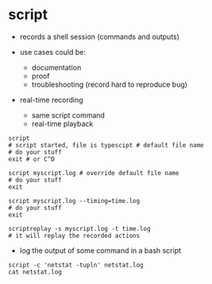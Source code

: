 # script

- records a shell session (commands and outputs)

- use cases could be:
  - documentation
  - proof
  - troubleshooting (record hard to reproduce bug)

- real-time recording
  - same script command
  - real-time playback

```shell
script
# script started, file is typescipt # default file name
# do your stuff
exit # or C^D
```

```shell
script myscript.log # override default file name
# do your stuff
exit
```

```shell
script myscript.log --timing=time.log
# do your stuff
exit

scriptreplay -s myscript.log -t time.log
# it will replay the recorded actions
```

- log the output of some command in a bash script

```shell
script -c 'netstat -tupln' netstat.log
cat netstat.log
```
